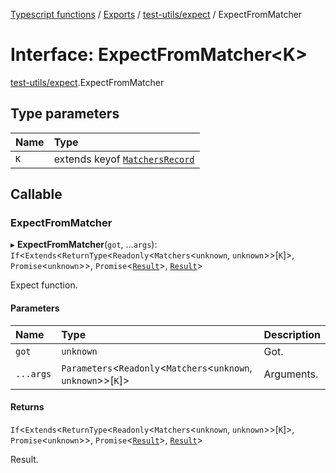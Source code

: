 [Typescript functions](../index.md) / [Exports](../modules.md) / [test-utils/expect](../modules/test_utils_expect.md) / ExpectFromMatcher

# Interface: ExpectFromMatcher<K\>

[test-utils/expect](../modules/test_utils_expect.md).ExpectFromMatcher

## Type parameters

| Name | Type |
| :------ | :------ |
| `K` | extends keyof [`MatchersRecord`](../modules/test_utils_expect_internal.md#matchersrecord) |

## Callable

### ExpectFromMatcher

▸ **ExpectFromMatcher**(`got`, ...`args`): `If`<`Extends`<`ReturnType`<`Readonly`<`Matchers`<`unknown`, `unknown`\>\>[`K`]\>, `Promise`<`unknown`\>\>, `Promise`<[`Result`](test_utils_expect_internal.Result.md)\>, [`Result`](test_utils_expect_internal.Result.md)\>

Expect function.

#### Parameters

| Name | Type | Description |
| :------ | :------ | :------ |
| `got` | `unknown` | Got. |
| `...args` | `Parameters`<`Readonly`<`Matchers`<`unknown`, `unknown`\>\>[`K`]\> | Arguments. |

#### Returns

`If`<`Extends`<`ReturnType`<`Readonly`<`Matchers`<`unknown`, `unknown`\>\>[`K`]\>, `Promise`<`unknown`\>\>, `Promise`<[`Result`](test_utils_expect_internal.Result.md)\>, [`Result`](test_utils_expect_internal.Result.md)\>

Result.
